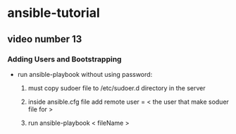 # ansible-tutorial
## video number 13
### Adding Users and Bootstrapping

- run ansible-playbook without using password:
    
    1. must copy sudoer file to /etc/sudoer.d directory in the server

    1.  inside ansible.cfg file add remote user = < the user that make soduer file for >

    1. run ansible-playbook < fileName >